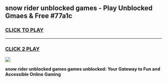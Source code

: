
## snow rider unblocked games - Play Unblocked Gmaes & Free #77a1c
<h3>
<a href="https://news.freeplayer.one?title=snow_rider_unblocked_games&ref=26F">CLICK TO PLAY</a></h3>
<hr>

<h3>
<a href="https://news.freeplayer.one?title=snow_rider_unblocked_games&ref=26F">CLICK 2 PLAY</a>
  
</h3>

<a href="https://news.freeplayer.one?title=snow_rider_unblocked_games&ref=26F/"><img src="https://clearcache.store/games.png"></a>


**snow rider unblocked games games unblocked: Your Gateway to Fun and Accessible Online Gaming**
